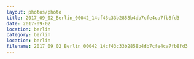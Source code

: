```yaml
---
layout: photos/photo
title: 2017_09_02_Berlin_00042_14cf43c33b2858b4db7cfe4ca7fb8fd3
date: 2017-09-02
location: berlin
category: berlin
location: berlin
filename: 2017_09_02_Berlin_00042_14cf43c33b2858b4db7cfe4ca7fb8fd3
---
```

